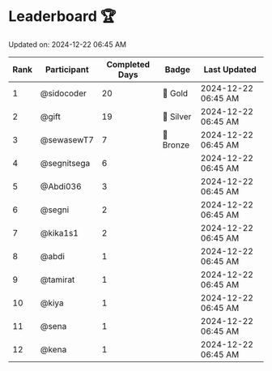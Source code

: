 # Leaderboard 🏆

Updated on: 2024-12-22 06:45 AM

| Rank | Participant       | Completed Days | Badge      | Last Updated         |
|------|-------------------|----------------|------------|----------------------|
| 1    | @sidocoder        | 20             | 🏅 Gold     | 2024-12-22 06:45 AM |
| 2    | @gift             | 19             | 🥈 Silver   | 2024-12-22 06:45 AM |
| 3    | @sewasewT7        | 7              | 🥉 Bronze   | 2024-12-22 06:45 AM |
| 4    | @segnitsega       | 6              |            | 2024-12-22 06:45 AM |
| 5    | @Abdi036          | 3              |            | 2024-12-22 06:45 AM |
| 6    | @segni            | 2              |            | 2024-12-22 06:45 AM |
| 7    | @kika1s1          | 2              |            | 2024-12-22 06:45 AM |
| 8    | @abdi             | 1              |            | 2024-12-22 06:45 AM |
| 9    | @tamirat          | 1              |            | 2024-12-22 06:45 AM |
| 10   | @kiya             | 1              |            | 2024-12-22 06:45 AM |
| 11   | @sena             | 1              |            | 2024-12-22 06:45 AM |
| 12   | @kena             | 1              |            | 2024-12-22 06:45 AM |
